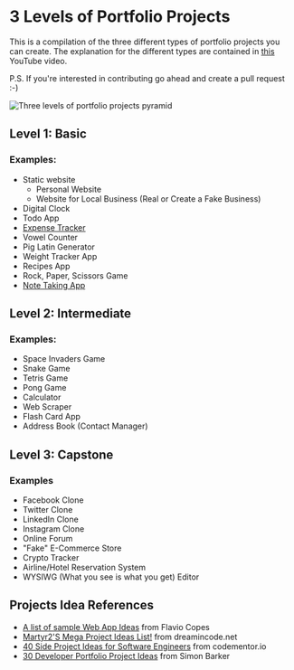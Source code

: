 # 3 Levels of Portfolio Projects

This is a compilation of the three different types of portfolio projects you can create. The explanation for the different types are contained in [this](https://youtu.be/RYE0QQKJI9o) YouTube video.

P.S. If you're interested in contributing go ahead and create a pull request :-)

![Three levels of portfolio projects pyramid](three-levels-pyramid.png)

## Level 1: Basic

### Examples:
- Static website
    - Personal Website
    - Website for Local Business (Real or Create a Fake Business)
- Digital Clock
- Todo App
- [Expense Tracker](https://github.com/AiDarkEzio/Simple-Expense-Tracker) 
- Vowel Counter
- Pig Latin Generator
- Weight Tracker App
- Recipes App
- Rock, Paper, Scissors Game
- [Note Taking App](https://andysterks.github.io/note-taking-app/)


## Level 2: Intermediate

### Examples:
- Space Invaders Game
- Snake Game
- Tetris Game
- Pong Game
- Calculator
- Web Scraper
- Flash Card App
- Address Book (Contact Manager)


## Level 3: Capstone

### Examples
- Facebook Clone
- Twitter Clone
- LinkedIn Clone
- Instagram Clone
- Online Forum
- "Fake" E-Commerce Store
- Crypto Tracker
- Airline/Hotel Reservation System
- WYSIWG (What you see is what you get) Editor

## Projects Idea References
- [A list of sample Web App Ideas](https://flaviocopes.com/sample-app-ideas/) from Flavio Copes
- [Martyr2'S Mega Project Ideas List!](https://www.dreamincode.net/forums/topic/78802-martyr2s-mega-project-ideas-list/?utm_source=pocket_mylist) from dreamincode.net
- [40 Side Project Ideas for Software Engineers](https://www.codementor.io/@npostolovski/40-side-project-ideas-for-software-engineers-g8xckyxef?utm_source=pocket_mylist) from codementor.io
- [30 Developer Portfolio Project Ideas](https://dev.to/allthecode/30-developer-portfolio-project-ideas-3kh5?utm_source=pocket_mylist) from Simon Barker
